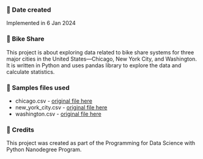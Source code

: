 
### 📆 Date created
Implemented in 6 Jan 2024 

### 🚴 Bike Share
This project is about exploring data related to bike share systems for three major cities in the United States—Chicago, New York City, and Washington. It is written in Python and uses pandas library to explore the data and calculate statistics.

### 📂 Samples files used
- chicago.csv - [original file here](https://www.divvybikes.com/system-data)
- new_york_city.csv - [original file here](https://www.citibikenyc.com/system-data)
- washington.csv - [original file here](https://www.capitalbikeshare.com/system-data)

### 📝 Credits
This project was created as part of the Programming for Data Science with Python Nanodegree Program.
